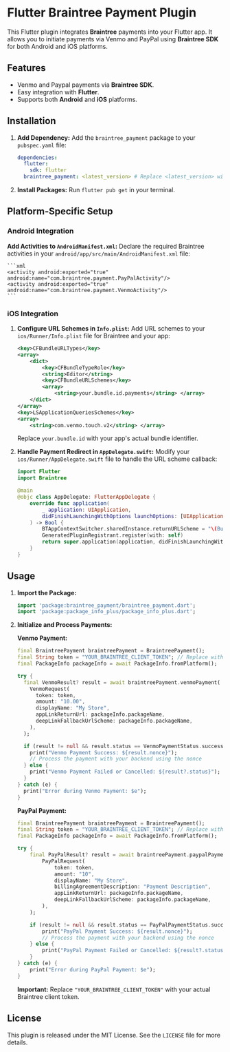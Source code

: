 # **Flutter Braintree Payment Plugin**

This Flutter plugin integrates **Braintree** payments into your Flutter app. It allows you to
initiate payments via Venmo and PayPal using **Braintree SDK** for both Android and iOS platforms.

## **Features**

- Venmo and Paypal payments via **Braintree SDK**.
- Easy integration with **Flutter**.
- Supports both **Android** and **iOS** platforms.

## Installation

1. **Add Dependency:** Add the `braintree_payment` package to your `pubspec.yaml` file:

   ```yaml
   dependencies:
     flutter:
       sdk: flutter
     braintree_payment: <latest_version> # Replace <latest_version> with the current version
   ```

2. **Install Packages:** Run `flutter pub get` in your terminal.

## Platform-Specific Setup

### Android Integration

**Add Activities to `AndroidManifest.xml`:** Declare the required Braintree activities in your
`android/app/src/main/AndroidManifest.xml` file:

    ```xml
    <activity android:exported="true" android:name="com.braintree.payment.PayPalActivity"/>
    <activity android:exported="true" android:name="com.braintree.payment.VenmoActivity"/>
    ```

### iOS Integration

1. **Configure URL Schemes in `Info.plist`:** Add URL schemes to your `ios/Runner/Info.plist` file
   for Braintree and your app:

   ```xml
   <key>CFBundleURLTypes</key>
   <array>
       <dict>
           <key>CFBundleTypeRole</key>
           <string>Editor</string>
           <key>CFBundleURLSchemes</key>
           <array>
               <string>your.bundle.id.payments</string> </array>
       </dict>
   </array>
   <key>LSApplicationQueriesSchemes</key>
   <array>
       <string>com.venmo.touch.v2</string> </array>
   ```

   Replace `your.bundle.id` with your app's actual bundle identifier.

2. **Handle Payment Redirect in `AppDelegate.swift`:** Modify your `ios/Runner/AppDelegate.swift`
   file to handle the URL scheme callback:

   ```swift
   import Flutter
   import Braintree

   @main
   @objc class AppDelegate: FlutterAppDelegate {
       override func application(
           _ application: UIApplication,
           didFinishLaunchingWithOptions launchOptions: [UIApplication.LaunchOptionsKey: Any]?
       ) -> Bool {
           BTAppContextSwitcher.sharedInstance.returnURLScheme = "\(Bundle.main.bundleIdentifier ?? "").payments"
           GeneratedPluginRegistrant.register(with: self)
           return super.application(application, didFinishLaunchingWithOptions: launchOptions)
       }
   }
   ```

## Usage

1. **Import the Package:**

   ```dart
   import 'package:braintree_payment/braintree_payment.dart';
   import 'package:package_info_plus/package_info_plus.dart';
   ```

2. **Initialize and Process Payments:**

   **Venmo Payment:**

   ```dart
   final BraintreePayment braintreePayment = BraintreePayment();
   final String token = "YOUR_BRAINTREE_CLIENT_TOKEN"; // Replace with your Braintree client token
   final PackageInfo packageInfo = await PackageInfo.fromPlatform();

   try {
     final VenmoResult? result = await braintreePayment.venmoPayment(
       VenmoRequest(
         token: token,
         amount: "10.00",
         displayName: "My Store",
         appLinkReturnUrl: packageInfo.packageName,
         deepLinkFallbackUrlScheme: packageInfo.packageName,
       ),
     );

     if (result != null && result.status == VenmoPaymentStatus.success) {
       print("Venmo Payment Success: ${result.nonce}");
       // Process the payment with your backend using the nonce
     } else {
       print("Venmo Payment Failed or Cancelled: ${result?.status}");
     }
   } catch (e) {
     print("Error during Venmo Payment: $e");
   }
   ```

   **PayPal Payment:**

   ```dart
   final BraintreePayment braintreePayment = BraintreePayment();
   final String token = "YOUR_BRAINTREE_CLIENT_TOKEN"; // Replace with your Braintree client token
   final PackageInfo packageInfo = await PackageInfo.fromPlatform();

   try {
       final PayPalResult? result = await braintreePayment.paypalPayment(
           PayPalRequest(
               token: token,
               amount: "10",
               displayName: "My Store",
               billingAgreementDescription: "Payment Description",
               appLinkReturnUrl: packageInfo.packageName,
               deepLinkFallbackUrlScheme: packageInfo.packageName,
           ),
       );

       if (result != null && result.status == PayPalPaymentStatus.success) {
           print("PayPal Payment Success: ${result.nonce}");
           // Process the payment with your backend using the nonce
       } else {
           print("PayPal Payment Failed or Cancelled: ${result?.status}");
       }
   } catch (e) {
       print("Error during PayPal Payment: $e");
   }

   ```

   **Important:** Replace `"YOUR_BRAINTREE_CLIENT_TOKEN"` with your actual Braintree client token.

## License

This plugin is released under the MIT License. See the `LICENSE` file for more details.